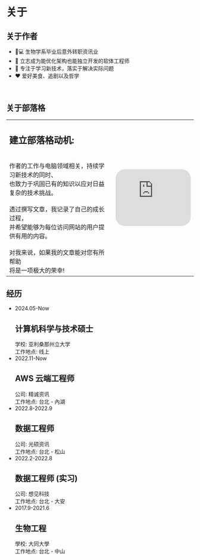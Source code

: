 # 关于


<!--more-->
## 关于作者
- :pill::computer: 生物学系毕业后意外转职资讯业
- :triangular_flag_on_post: 立志成为能优化架构也能独立开发的软体工程师
- :rocket: 专注于学习新技术，落实于解决实际问题
- :heart: 爱好美食、追剧以及哲学

<br/>

## 关于部落格
|                                                                                                                                                                                                                                                                                                                       |                                                                                                                                                                                                                                                                                                    |
| --------------------------------------------------------------------------------------------------------------------------------------------------------------------------------------------------------------------------------------------------------------------------------------------------------------------- | -------------------------------------------------------------------------------------------------------------------------------------------------------------------------------------------------------------------------------------------------------------------------------------------------- |
| <h2> 建立部落格动机: </h2> <br/> 作者的工作与电脑领域相关，持续学习新技术的同时、<br/>也致力于巩固已有的知识以应对日益复杂的技术挑战。 <br/><br/>透过撰写文章，我记录了自己的成长过程， <br/> 并希望能够为每位访问网站的用户提供有用的内容。 <br/> <br/> 对我来说，如果我的文章能对您有所帮助<br/>将是一项极大的荣幸! | <iframe style="border-radius:25px" src="https://open.spotify.com/embed/track/6zkiTqLpmNOeCRHVOTQk2T?utm_source=generator" width="100%" height="152" frameBorder="0" allowfullscreen="" allow="autoplay; clipboard-write; encrypted-media; fullscreen; picture-in-picture" loading="lazy"></iframe> |

## 经历
<ul class="timeline">
    <li class=no>
         <div class="direction-l">
             <div class="flag-wrapper">
                 <span class="hexa"></span>
                 <span class="time-wrapper"><span class="time">2024.05-Now</span></span>
             </div>
             <div class="desc">
                 <h2>计算机科学与技术硕士</h2>
                 学校: 亚利桑那州立大学 <br>
                 工作地点: 线上
             </div>
         </div>
     </li>
    <li class=no>
        <div class="direction-r">
            <div class="flag-wrapper">
                <span class="hexa"></span>
                <span class="time-wrapper"><span class="time">2022.11-Now</span></span>
            </div>
            <div class="desc">
                <h2>AWS 云端工程师</h2>
                公司:  精诚资讯  <br>
                工作地点:  台北 - 內湖
            </div>
        </div>
    </li>
  <li class=no>
      <div class="direction-l">
          <div class="flag-wrapper">
              <span class="hexa"></span>
              <span class="time-wrapper"><span class="time">2022.8-2022.9</span></span>
          </div>
          <div class="desc">
              <h2>数据工程师</h2>
              公司:  光硕资讯  <br>
              工作地点:  台北 - 松山
          </div>
      </div>
  </li>
  <li class=no>
      <div class="direction-r">
          <div class="flag-wrapper">
              <span class="hexa"></span>
              <span class="time-wrapper"><span class="time">2022.2-2022.8</span></span>
          </div>
          <div class="desc">
              <h2>数据工程师 (实习)</h2>
              公司:  想见科技  <br>
              工作地点:  台北 - 大安
          </div>
      </div>
  <li class=no>
      <div class="direction-l">
          <div class="flag-wrapper">
              <span class="hexa"></span>
              <span class="time-wrapper"><span class="time">2017.9-2021.6</span></span>
          </div>
          <div class="desc">
              <h2>生物工程</h2>
              學校:  大同大學  <br>
              工作地点:  台北 - 中山
          </div>
      </div>
  </li>
</ul>
